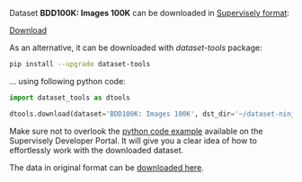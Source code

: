Dataset **BDD100K: Images 100K** can be downloaded in [Supervisely format](https://developer.supervisely.com/api-references/supervisely-annotation-json-format):

 [Download](https://assets.supervisely.com/supervisely-supervisely-assets-public/teams_storage/p/M/xa/zQBQxBPNm5FolswqMasrdBtS9QRr5UErKGOnpw3qkJD9XeaoSVdhRauF5fGqfTG2JVuooNbYCQo7gGXthj01MQ9N1zOtH1FsUOxWomDfejEyFR7GzfL9AeCAityD.tar)

As an alternative, it can be downloaded with *dataset-tools* package:
``` bash
pip install --upgrade dataset-tools
```

... using following python code:
``` python
import dataset_tools as dtools

dtools.download(dataset='BDD100K: Images 100K', dst_dir='~/dataset-ninja/')
```
Make sure not to overlook the [python code example](https://developer.supervisely.com/getting-started/python-sdk-tutorials/iterate-over-a-local-project) available on the Supervisely Developer Portal. It will give you a clear idea of how to effortlessly work with the downloaded dataset.

The data in original format can be [downloaded here](https://www.bdd100k.com/).